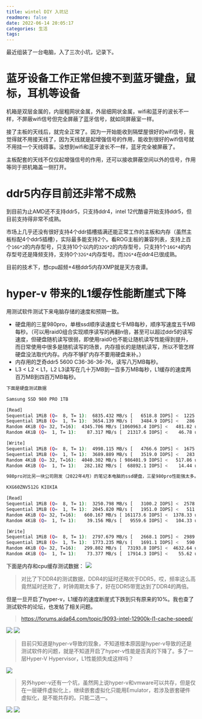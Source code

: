 ```yaml
---
title: wintel DIY 入坑记
readmore: false
date: 2022-06-14 20:05:17
categories: 生活
tags:
---
```


最近组装了一台电脑，入了三次小坑，记录下。

# 蓝牙设备工作正常但搜不到蓝牙键盘，鼠标，耳机等设备
机箱是双层金属的，内层粗网状金属，外层细网状金属，wifi和蓝牙的波长不一样，不屏蔽wifi信号但完全屏蔽了蓝牙信号，就如同屏蔽室一样。

接了主板的天线后，就完全正常了。因为一开始能收到隔壁屋很好的wifi信号，我觉得就不用接天线了，因为天线就是起增强信号的作用，能收到很好的wifi信号就不用挂一个天线碍事。没想到wifi和蓝牙波长不一样，蓝牙完全被屏蔽了。

主板配套的天线不仅仅起增强信号的作用，还可以接收屏蔽空间以外的信号，作用等同于把机箱盖一侧打开。

# ddr5内存目前还非常不成熟

到目前为止AMD还不支持ddr5，只支持ddr4，intel 12代酷睿开始支持ddr5，但目前支持得非常不成熟。

市场上几乎还没有很好支持4个ddr插槽插满还能正常工作的主板和内存（虽然主板标配4个ddr5插槽），实际最多能支持2个。看ROG主板的兼容列表，支持上百个`16G*2`的内存型号，只支持10个以内的`32G*2`的内存型号，只支持1个`16G*4`的内存型号还是降频支持，支持0个`32G*4`内存型号。而`32G*4`在ddr4已很成熟。

目前的技术下，想cpu超频+4根ddr5内存XMP就是天方夜谭。

# hyper-v 带来的L1缓存性能断崖式下降
用测试软件测试下来电脑存储的速度和预期一致。

* 硬盘用的三星980pro，单根ssd顺序读速度七千MB每秒，顺序写速度五千MB每秒。（可以用raid0组合实现顺序读写的再翻n倍，甚至可以超过ddr5的读写速度，但硬盘随机读写很弱，即使用raid0也不能让随机读写性能得到提升，而日常使用中很多是随机读写的场景，内存擅长的是随机读写，所以不管怎样硬盘没法取代内存。内存不够扩内存不要用硬盘来补。）
* 内存用的芝奇ddr5 5600 C36-36-36-76，读写八万MB每秒。
* L3 < L2 < L1，L2 L3读写在几十万MB到一百多万MB每秒，L1缓存的速度两百万MB到四百万MB每秒。

```bash
下面是硬盘测试数据

Samsung SSD 980 PRO 1TB

[Read]
Sequential 1MiB (Q=  8, T= 1):  6835.432 MB/s [   6518.8 IOPS] <  1225.31 us>
Sequential 1MiB (Q=  1, T= 1):  3654.139 MB/s [   3484.9 IOPS] <   286.54 us>
Random 4KiB (Q= 32, T=16):  4345.706 MB/s [1060963.4 IOPS] <   481.82 us>
Random 4KiB (Q=  1, T= 1):    87.317 MB/s [  21317.6 IOPS] <    46.78 us>

[Write]
Sequential 1MiB (Q=  8, T= 1):  4998.115 MB/s [   4766.6 IOPS] <  1675.83 us>
Sequential 1MiB (Q=  1, T= 1):  3689.889 MB/s [   3519.0 IOPS] <   283.73 us>
Random 4KiB (Q= 32, T=16):  4040.302 MB/s [ 986401.9 IOPS] <   517.86 us>
Random 4KiB (Q=  1, T= 1):   282.182 MB/s [  68892.1 IOPS] <    14.44 us>

980pro对比另一块公司刚发（2022年4月）的笔记本电脑的ssd硬盘，三星980pro性能强太多。ssd不分台式机还是笔记本，只能说明品牌的电脑只会配商品介绍里提到的配置参数，不会在细节上再选配置，因为也没人在意，实际性能能拉开10多倍差距。

KXG60ZNV512G KIOXIA

[Read]
Sequential 1MiB (Q=  8, T= 1):  3250.798 MB/s [   3100.2 IOPS] <  2578.73 us>
Sequential 1MiB (Q=  1, T= 1):  2045.820 MB/s [   1951.0 IOPS] <   511.97 us>
Random 4KiB (Q= 32, T=16):   660.167 MB/s [ 161173.6 IOPS] <  1378.33 us>
Random 4KiB (Q=  1, T= 1):    39.156 MB/s [   9559.6 IOPS] <   104.33 us>

[Write]
Sequential 1MiB (Q=  8, T= 1):  2797.679 MB/s [   2668.1 IOPS] <  2989.80 us>
Sequential 1MiB (Q=  1, T= 1):  1773.235 MB/s [   1691.1 IOPS] <   590.63 us>
Random 4KiB (Q= 32, T=16):   299.802 MB/s [  73193.8 IOPS] <  4632.64 us>
Random 4KiB (Q=  1, T= 1):    73.377 MB/s [  17914.3 IOPS] <    55.62 us>
```

下面是内存和cpu缓存测试数据：
![](/images/wintel-entrap_images/86dd733d.png)

> 对比了下DDR4的测试数据，DDR4的延时还略优于DDR5，哎，频率这么高竟然延时还败了，时钟周期太多了，好在DDR5带宽达到了DDR4的两倍。

但是一旦开启了hyper-v，L1缓存的速度断崖式下跌到只有原来的10%。我也查了测试软件的论坛，也发帖了相关问题。

> https://forums.aida64.com/topic/9093-intel-12900k-l1-cache-speed/

![](/images/wintel-entrap_images/55c71134.png)
![](/images/wintel-entrap_images/992792ac.png)

> 目前只知道是hyper-v导致的现象，不知道根本原因是hyper-v导致的还是测试软件的问题，就是不知道开启了hyper-v性能是否真的下降了。多了一层Hyper-V Hypervisor，L1性能损失成这样吗？

![](/images/wintel-entrap_images/da244eba.png)

> 另外hyper-v还有一个坑，虽然网上说hyper-v和vmware可以共存，但是仅在一层硬件虚拟化上，继续嵌套虚拟化只能用Emulator，若涉及嵌套硬件虚拟化，是不能共存的。只能二选一。
 
![](/images/wintel-entrap_images/4595cde7.png)
![](/images/wintel-entrap_images/d3c24655.png)

